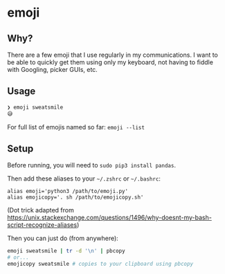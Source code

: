 # emoji

## Why?

There are a few emoji that I use regularly in my communications. I want to be able to quickly get them using only my keyboard, not having to fiddle with Googling, picker GUIs, etc.

## Usage

```zsh
❯ emoji sweatsmile
😅
```

For full list of emojis named so far: `emoji --list`

## Setup

Before running, you will need to `sudo pip3 install pandas`.

Then add these aliases to your `~/.zshrc` or `~/.bashrc`:

```
alias emoji='python3 /path/to/emoji.py'
alias emojicopy='. sh /path/to/emojicopy.sh'
```

(Dot trick adapted from https://unix.stackexchange.com/questions/1496/why-doesnt-my-bash-script-recognize-aliases)

Then you can just do (from anywhere):

```zsh
emoji sweatsmile | tr -d '\n' | pbcopy
# or...
emojicopy sweatsmile # copies to your clipboard using pbcopy
```
